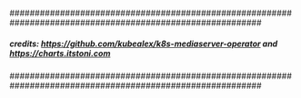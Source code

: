 ##########################################################################################################
#####  credits: https://github.com/kubealex/k8s-mediaserver-operator and https://charts.itstoni.com  #####
##########################################################################################################
